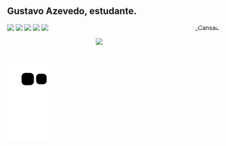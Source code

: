 ## Gustavo Azevedo, estudante.

  <img align="right" alt="Cansado" height="150" style="border-radius:50px;" src="https://media.discordapp.net/attachments/625132907903582208/1021913924192456766/d8266yx-dad56723-ad52-4867-8c19-e6743e956fad.gif?width=644&height=442">
</div>



  <a href="https://www.youtube.com/channel/UC_-uuuZbY0AAt9CViNzvc-Q" target="_blank"><img src="https://img.shields.io/badge/YouTube-FF0000?style=for-the-badge&logo=youtube&logoColor=white" target="_blank"></a>
  <a href="https://www.instagram.com/guhcansado/" target="_blank"><img src="https://img.shields.io/badge/-Instagram-%23E4405F?style=for-the-badge&logo=instagram&logoColor=white" target="_blank"></a>
 	<a href="https://www.twitch.tv/guhcansado" target="_blank"><img src="https://img.shields.io/badge/Twitch-9146FF?style=for-the-badge&logo=twitch&logoColor=white" target="_blank"></a>
 <a href="https://discord.gg/hKmj3xv3Jm" target="_blank"><img src="https://img.shields.io/badge/Discord-7289DA?style=for-the-badge&logo=discord&logoColor=white" target="_blank"></a> 
  <a href = "mailto:contatorafaballerini@gmail.com"><img src="https://img.shields.io/badge/-Gmail-%23333?style=for-the-badge&logo=gmail&logoColor=white" target="_blank"></a>




<div align="center">
  <a href="https://www.twitch.tv/guhcansado">
  <img height="180em" src="https://github-readme-stats.vercel.app/api?username=GuhCansado&show_icons=true&theme=dark&include_all_commits=true&count_private=true"/>
</div> 


##


  ![Snake animation](https://github.com/guhcansado/guhcansado/blob/output/github-contribution-grid-snake.svg)
</div>
